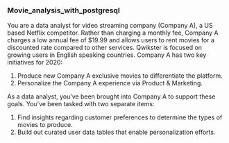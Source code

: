 ### Movie_analysis_with_postgresql

You are a data analyst for video streaming company (Company A), a US based Netflix competitor. Rather than charging a monthly fee, Company A charges a low annual fee of $19.99 and allows users to rent movies for a discounted rate compared to other services. Qwikster is focused on growing users in English speaking countries.
Company A has two key initiatives for 2020:
1. Produce new Company A exclusive movies to differentiate the platform.
2. Personalize the Company A experience via Product & Marketing.

As a data analyst, you’ve been brought into Company A to support these goals. You’ve been tasked with two separate items:
1. Find insights regarding customer preferences to determine the types of movies to produce.
2. Build out curated user data tables that enable personalization efforts.
